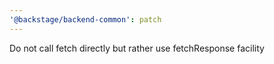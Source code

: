 ```yaml
---
'@backstage/backend-common': patch
---
```


Do not call fetch directly but rather use fetchResponse facility
